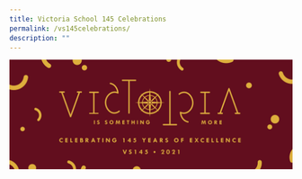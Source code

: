 ```yaml
---
title: Victoria School 145 Celebrations
permalink: /vs145celebrations/
description: ""
---
```

<img src="/images/vs145-microsite-banner-hr.jpg" style="width:2000px">
